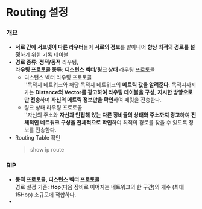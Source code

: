 # Routing 설정
### 개요
* **서로 간에 서브넷이 다른 라우터**들이 **서로의 정보**를 알아내어 **항상 최적의 경로를 설정**하기 위한 기록 테이블
* **경로 종류:** **정적/동적** 라우팅,   
  **라우팅 프로토콜 종류:** **디스턴스 벡터/링크 상태** 라우팅 프로토콜
  * 디스턴스 벡터 라우팅 프로토콜  
    ''목적지 네트워크와 해당 목적지 네트워크의 **메트릭 값을 알려준다.** 목적지까지 가는 **Distance와 Vector를 광고하여 라우팅 테이블을 구성**, **지시한 방향으로만 전송**하며 **자신의 메트릭 정보만을 확인**하여 패킷을 전송한다.
  * 링크 상태 라우팅 프로토콜  
    ''자신의 주소와 **자신과 인접해 있는 다른 장비들의 상태와 주소까지 광고**하여 **전체적인 네트워크 구성을 전체적으로 확인**하여 최적의 경로를 찾을 수 있도록 정보를 전송한다.
* Routing Table 확인
  > show ip route

### RIP
* **동적 프로토콜, 디스턴스 벡터 프로토콜**  
  경로 설정 기준: **Hop**(다음 장비로 이어지는 네트워크의 한 구간)의 개수 (최대 15Hop) 소규모에 적합하다.
* 